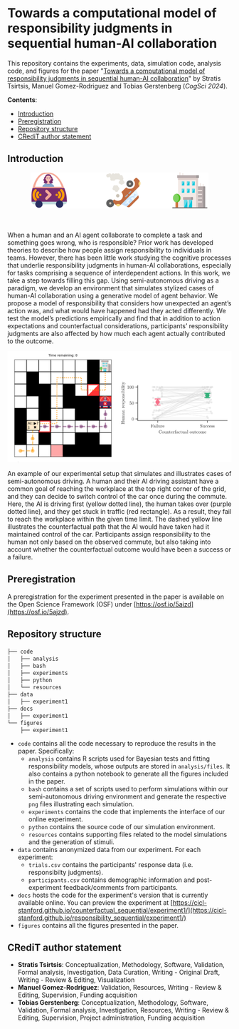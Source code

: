 # Towards a computational model of responsibility judgments in sequential human-AI collaboration

This repository contains the experiments, data, simulation code, analysis code, and figures for the paper
"[Towards a computational model of responsibility judgments in sequential human-AI collaboration]()"
by Stratis Tsirtsis, Manuel Gomez-Rodriguez and Tobias Gerstenberg (_CogSci 2024_).

__Contents__:
- [Introduction](#introduction)
- [Preregistration](#preregistration)
- [Repository structure](#repository-structure)
- [CRediT author statement](#credit-author-statement)

## Introduction

<div align="center">
  <img width="400" src="figures/example/top.png">
</div>

<br clear="left" />
<br clear="right" />

When a human and an AI agent collaborate to complete a task and something goes wrong, who is responsible? Prior work has developed theories to describe how people assign responsibility to individuals in teams. However, there has been little work studying the cognitive processes that underlie responsibility judgments in human-AI collaborations, especially for tasks comprising a sequence of interdependent actions. In this work, we take a step towards filling this gap. Using semi-autonomous driving as a paradigm, we develop an environment that simulates stylized cases of human-AI collaboration using a generative model of agent behavior. We propose a model of responsibility that considers how unexpected an agent’s action was, and what would have happened had they acted differently. We test the model’s predictions empirically and find that in addition to action expectations and counterfactual considerations, participants’ responsibility judgments are also affected by how much each agent actually contributed to the outcome.

<div align="center">
  <img width="700" src="figures/example/bottom.png">
</div>

An example of our experimental setup that simulates and illustrates cases of semi-autonomous driving. A human and their AI driving assistant have a common goal of reaching the workplace at the top right corner of the grid, and they can decide to switch control of the car once during the commute. Here, the AI is driving first (yellow dotted line), the human takes over (purple dotted line), and they get stuck in traffic (red rectangle). As a result, they fail to reach the workplace within the given time limit. The dashed yellow line illustrates the counterfactual path that the AI would have taken had it maintained control of the car. Participants assign responsibility to the human not only based on the observed commute, but also taking into account whether the counterfactual outcome would have been a success or a failure.

## Preregistration

A preregistration for the experiment presented in the paper is available on the Open Science Framework (OSF) under [https://osf.io/5ajzd](https://osf.io/5ajzd).

## Repository structure

```
├── code
│   ├── analysis
│   ├── bash
│   ├── experiments
│   ├── python
│   └── resources
├── data
│   ├── experiment1
├── docs
│   ├── experiment1
└── figures
    ├── experiment1
```

- `code` contains all the code necessary to reproduce the results in the paper. Specifically:
  - `analysis` contains R scripts used for Bayesian tests and fitting responsibility models, whose outputs are stored in `analysis/files`. It also contains a python notebook to generate all the figures included in the paper.
  - `bash` contains a set of scripts used to perform simulations within our semi-autonomous driving environment and generate the respective `png` files illustrating each simulation.
  - `experiments` contains the code that implements the interface of our online experiment.
  - `python` contains the source code of our simulation environment.
  - `resources` contains supporting files related to the model simulations and the generation of stimuli.
- `data` contains anonymized data from our experiment. For each experiment:
  - `trials.csv` contains the participants' response data (i.e. responsibilty judgments).
  - `participants.csv` contains demographic information and post-experiment
    feedback/comments from participants.
- `docs` hosts the code for the experiment's version that is currently available online. You can preview the experiment at [https://cicl-stanford.github.io/counterfactual_sequential/experiment1/](https://cicl-stanford.github.io/responsibility_sequential/experiment1/)
- `figures` contains all the figures presented in the paper.

## CRediT author statement

- **Stratis Tsirtsis**: Conceptualization, Methodology, Software, Validation, Formal analysis, Investigation, Data Curation, Writing - Original Draft, Writing - Review & Editing, Visualization
- **Manuel Gomez-Rodriguez**: Validation, Resources, Writing - Review & Editing, Supervision, Funding acquisition
- **Tobias Gerstenberg**: Conceptualization, Methodology, Software, Validation, Formal analysis, Investigation, Resources, Writing - Review & Editing, Supervision, Project administration, Funding acquisition
